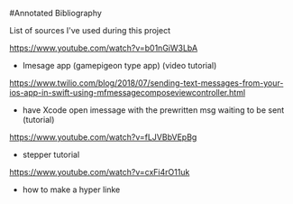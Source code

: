 #Annotated Bibliography

List of sources I've used during this project

https://www.youtube.com/watch?v=b01nGiW3LbA 
  - Imesage app (gamepigeon type app) (video tutorial)
  
  https://www.twilio.com/blog/2018/07/sending-text-messages-from-your-ios-app-in-swift-using-mfmessagecomposeviewcontroller.html
  - have Xcode open imessage with the prewritten msg waiting to be sent (tutorial)

https://www.youtube.com/watch?v=fLJVBbVEpBg
  - stepper tutorial

https://www.youtube.com/watch?v=cxFi4rO11uk
  - how to make a hyper linke
